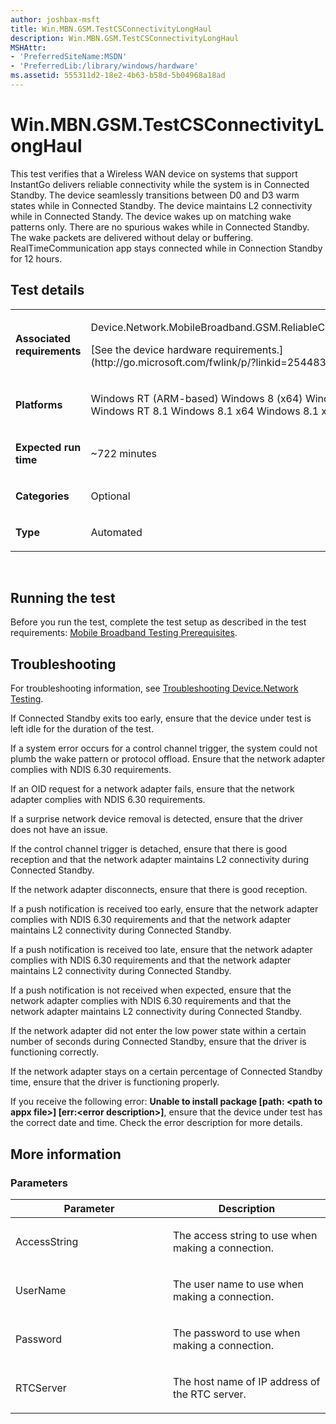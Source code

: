 ```yaml
---
author: joshbax-msft
title: Win.MBN.GSM.TestCSConnectivityLongHaul
description: Win.MBN.GSM.TestCSConnectivityLongHaul
MSHAttr:
- 'PreferredSiteName:MSDN'
- 'PreferredLib:/library/windows/hardware'
ms.assetid: 555311d2-18e2-4b63-b58d-5b04968a18ad
---
```


# Win.MBN.GSM.TestCSConnectivityLongHaul


This test verifies that a Wireless WAN device on systems that support InstantGo delivers reliable connectivity while the system is in Connected Standby. The device seamlessly transitions between D0 and D3 warm states while in Connected Standby. The device maintains L2 connectivity while in Connected Standy. The device wakes up on matching wake patterns only. There are no spurious wakes while in Connected Standby. The wake packets are delivered without delay or buffering. RealTimeCommunication app stays connected while in Connection Standby for 12 hours.

## Test details


<table>
<colgroup>
<col width="50%" />
<col width="50%" />
</colgroup>
<tbody>
<tr class="odd">
<td><p><strong>Associated requirements</strong></p></td>
<td><p>Device.Network.MobileBroadband.GSM.ReliableCSConnectivity</p>
<p>[See the device hardware requirements.](http://go.microsoft.com/fwlink/p/?linkid=254483)</p></td>
</tr>
<tr class="even">
<td><p><strong>Platforms</strong></p></td>
<td><p>Windows RT (ARM-based) Windows 8 (x64) Windows 8 (x86) Windows RT 8.1 Windows 8.1 x64 Windows 8.1 x86</p></td>
</tr>
<tr class="odd">
<td><p><strong>Expected run time</strong></p></td>
<td><p>~722 minutes</p></td>
</tr>
<tr class="even">
<td><p><strong>Categories</strong></p></td>
<td><p>Optional</p></td>
</tr>
<tr class="odd">
<td><p><strong>Type</strong></p></td>
<td><p>Automated</p></td>
</tr>
</tbody>
</table>

 

## Running the test


Before you run the test, complete the test setup as described in the test requirements: [Mobile Broadband Testing Prerequisites](mobile-broadband-testing-prerequisites.md).

## Troubleshooting


For troubleshooting information, see [Troubleshooting Device.Network Testing](troubleshooting-devicenetwork-testing.md).

If Connected Standby exits too early, ensure that the device under test is left idle for the duration of the test.

If a system error occurs for a control channel trigger, the system could not plumb the wake pattern or protocol offload. Ensure that the network adapter complies with NDIS 6.30 requirements.

If an OID request for a network adapter fails, ensure that the network adapter complies with NDIS 6.30 requirements.

If a surprise network device removal is detected, ensure that the driver does not have an issue.

If the control channel trigger is detached, ensure that there is good reception and that the network adapter maintains L2 connectivity during Connected Standby.

If the network adapter disconnects, ensure that there is good reception.

If a push notification is received too early, ensure that the network adapter complies with NDIS 6.30 requirements and that the network adapter maintains L2 connectivity during Connected Standby.

If a push notification is received too late, ensure that the network adapter complies with NDIS 6.30 requirements and that the network adapter maintains L2 connectivity during Connected Standby.

If a push notification is not received when expected, ensure that the network adapter complies with NDIS 6.30 requirements and that the network adapter maintains L2 connectivity during Connected Standby.

If the network adapter did not enter the low power state within a certain number of seconds during Connected Standby, ensure that the driver is functioning correctly.

If the network adapter stays on a certain percentage of Connected Standby time, ensure that the driver is functioning properly.

If you receive the following error: **Unable to install package \[path: &lt;path to appx file&gt;\] \[err:&lt;error description&gt;\]**, ensure that the device under test has the correct date and time. Check the error description for more details.

## More information


### Parameters

<table>
<colgroup>
<col width="50%" />
<col width="50%" />
</colgroup>
<thead>
<tr class="header">
<th>Parameter</th>
<th>Description</th>
</tr>
</thead>
<tbody>
<tr class="odd">
<td><p>AccessString</p></td>
<td><p>The access string to use when making a connection.</p></td>
</tr>
<tr class="even">
<td><p>UserName</p></td>
<td><p>The user name to use when making a connection.</p></td>
</tr>
<tr class="odd">
<td><p>Password</p></td>
<td><p>The password to use when making a connection.</p></td>
</tr>
<tr class="even">
<td><p>RTCServer</p></td>
<td><p>The host name of IP address of the RTC server.</p></td>
</tr>
</tbody>
</table>

 

 

 






